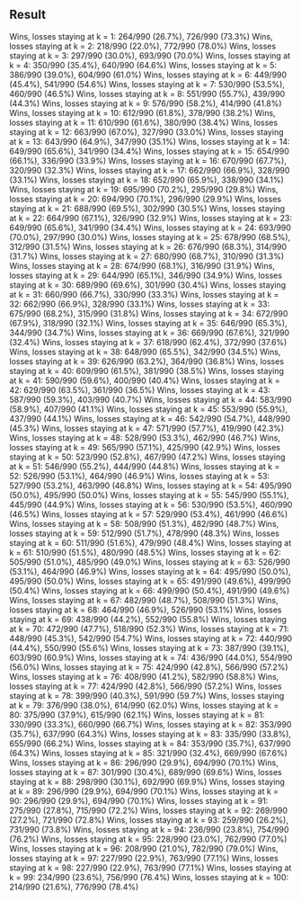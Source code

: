 ## Result

Wins, losses staying at k =   1: 264/990 (26.7%), 726/990 (73.3%)
Wins, losses staying at k =   2: 218/990 (22.0%), 772/990 (78.0%)
Wins, losses staying at k =   3: 297/990 (30.0%), 693/990 (70.0%)
Wins, losses staying at k =   4: 350/990 (35.4%), 640/990 (64.6%)
Wins, losses staying at k =   5: 386/990 (39.0%), 604/990 (61.0%)
Wins, losses staying at k =   6: 449/990 (45.4%), 541/990 (54.6%)
Wins, losses staying at k =   7: 530/990 (53.5%), 460/990 (46.5%)
Wins, losses staying at k =   8: 551/990 (55.7%), 439/990 (44.3%)
Wins, losses staying at k =   9: 576/990 (58.2%), 414/990 (41.8%)
Wins, losses staying at k =  10: 612/990 (61.8%), 378/990 (38.2%)
Wins, losses staying at k =  11: 610/990 (61.6%), 380/990 (38.4%)
Wins, losses staying at k =  12: 663/990 (67.0%), 327/990 (33.0%)
Wins, losses staying at k =  13: 643/990 (64.9%), 347/990 (35.1%)
Wins, losses staying at k =  14: 649/990 (65.6%), 341/990 (34.4%)
Wins, losses staying at k =  15: 654/990 (66.1%), 336/990 (33.9%)
Wins, losses staying at k =  16: 670/990 (67.7%), 320/990 (32.3%)
Wins, losses staying at k =  17: 662/990 (66.9%), 328/990 (33.1%)
Wins, losses staying at k =  18: 652/990 (65.9%), 338/990 (34.1%)
Wins, losses staying at k =  19: 695/990 (70.2%), 295/990 (29.8%)
Wins, losses staying at k =  20: 694/990 (70.1%), 296/990 (29.9%)
Wins, losses staying at k =  21: 688/990 (69.5%), 302/990 (30.5%)
Wins, losses staying at k =  22: 664/990 (67.1%), 326/990 (32.9%)
Wins, losses staying at k =  23: 649/990 (65.6%), 341/990 (34.4%)
Wins, losses staying at k =  24: 693/990 (70.0%), 297/990 (30.0%)
Wins, losses staying at k =  25: 678/990 (68.5%), 312/990 (31.5%)
Wins, losses staying at k =  26: 676/990 (68.3%), 314/990 (31.7%)
Wins, losses staying at k =  27: 680/990 (68.7%), 310/990 (31.3%)
Wins, losses staying at k =  28: 674/990 (68.1%), 316/990 (31.9%)
Wins, losses staying at k =  29: 644/990 (65.1%), 346/990 (34.9%)
Wins, losses staying at k =  30: 689/990 (69.6%), 301/990 (30.4%)
Wins, losses staying at k =  31: 660/990 (66.7%), 330/990 (33.3%)
Wins, losses staying at k =  32: 662/990 (66.9%), 328/990 (33.1%)
Wins, losses staying at k =  33: 675/990 (68.2%), 315/990 (31.8%)
Wins, losses staying at k =  34: 672/990 (67.9%), 318/990 (32.1%)
Wins, losses staying at k =  35: 646/990 (65.3%), 344/990 (34.7%)
Wins, losses staying at k =  36: 669/990 (67.6%), 321/990 (32.4%)
Wins, losses staying at k =  37: 618/990 (62.4%), 372/990 (37.6%)
Wins, losses staying at k =  38: 648/990 (65.5%), 342/990 (34.5%)
Wins, losses staying at k =  39: 626/990 (63.2%), 364/990 (36.8%)
Wins, losses staying at k =  40: 609/990 (61.5%), 381/990 (38.5%)
Wins, losses staying at k =  41: 590/990 (59.6%), 400/990 (40.4%)
Wins, losses staying at k =  42: 629/990 (63.5%), 361/990 (36.5%)
Wins, losses staying at k =  43: 587/990 (59.3%), 403/990 (40.7%)
Wins, losses staying at k =  44: 583/990 (58.9%), 407/990 (41.1%)
Wins, losses staying at k =  45: 553/990 (55.9%), 437/990 (44.1%)
Wins, losses staying at k =  46: 542/990 (54.7%), 448/990 (45.3%)
Wins, losses staying at k =  47: 571/990 (57.7%), 419/990 (42.3%)
Wins, losses staying at k =  48: 528/990 (53.3%), 462/990 (46.7%)
Wins, losses staying at k =  49: 565/990 (57.1%), 425/990 (42.9%)
Wins, losses staying at k =  50: 523/990 (52.8%), 467/990 (47.2%)
Wins, losses staying at k =  51: 546/990 (55.2%), 444/990 (44.8%)
Wins, losses staying at k =  52: 526/990 (53.1%), 464/990 (46.9%)
Wins, losses staying at k =  53: 527/990 (53.2%), 463/990 (46.8%)
Wins, losses staying at k =  54: 495/990 (50.0%), 495/990 (50.0%)
Wins, losses staying at k =  55: 545/990 (55.1%), 445/990 (44.9%)
Wins, losses staying at k =  56: 530/990 (53.5%), 460/990 (46.5%)
Wins, losses staying at k =  57: 529/990 (53.4%), 461/990 (46.6%)
Wins, losses staying at k =  58: 508/990 (51.3%), 482/990 (48.7%)
Wins, losses staying at k =  59: 512/990 (51.7%), 478/990 (48.3%)
Wins, losses staying at k =  60: 511/990 (51.6%), 479/990 (48.4%)
Wins, losses staying at k =  61: 510/990 (51.5%), 480/990 (48.5%)
Wins, losses staying at k =  62: 505/990 (51.0%), 485/990 (49.0%)
Wins, losses staying at k =  63: 526/990 (53.1%), 464/990 (46.9%)
Wins, losses staying at k =  64: 495/990 (50.0%), 495/990 (50.0%)
Wins, losses staying at k =  65: 491/990 (49.6%), 499/990 (50.4%)
Wins, losses staying at k =  66: 499/990 (50.4%), 491/990 (49.6%)
Wins, losses staying at k =  67: 482/990 (48.7%), 508/990 (51.3%)
Wins, losses staying at k =  68: 464/990 (46.9%), 526/990 (53.1%)
Wins, losses staying at k =  69: 438/990 (44.2%), 552/990 (55.8%)
Wins, losses staying at k =  70: 472/990 (47.7%), 518/990 (52.3%)
Wins, losses staying at k =  71: 448/990 (45.3%), 542/990 (54.7%)
Wins, losses staying at k =  72: 440/990 (44.4%), 550/990 (55.6%)
Wins, losses staying at k =  73: 387/990 (39.1%), 603/990 (60.9%)
Wins, losses staying at k =  74: 436/990 (44.0%), 554/990 (56.0%)
Wins, losses staying at k =  75: 424/990 (42.8%), 566/990 (57.2%)
Wins, losses staying at k =  76: 408/990 (41.2%), 582/990 (58.8%)
Wins, losses staying at k =  77: 424/990 (42.8%), 566/990 (57.2%)
Wins, losses staying at k =  78: 399/990 (40.3%), 591/990 (59.7%)
Wins, losses staying at k =  79: 376/990 (38.0%), 614/990 (62.0%)
Wins, losses staying at k =  80: 375/990 (37.9%), 615/990 (62.1%)
Wins, losses staying at k =  81: 330/990 (33.3%), 660/990 (66.7%)
Wins, losses staying at k =  82: 353/990 (35.7%), 637/990 (64.3%)
Wins, losses staying at k =  83: 335/990 (33.8%), 655/990 (66.2%)
Wins, losses staying at k =  84: 353/990 (35.7%), 637/990 (64.3%)
Wins, losses staying at k =  85: 321/990 (32.4%), 669/990 (67.6%)
Wins, losses staying at k =  86: 296/990 (29.9%), 694/990 (70.1%)
Wins, losses staying at k =  87: 301/990 (30.4%), 689/990 (69.6%)
Wins, losses staying at k =  88: 298/990 (30.1%), 692/990 (69.9%)
Wins, losses staying at k =  89: 296/990 (29.9%), 694/990 (70.1%)
Wins, losses staying at k =  90: 296/990 (29.9%), 694/990 (70.1%)
Wins, losses staying at k =  91: 275/990 (27.8%), 715/990 (72.2%)
Wins, losses staying at k =  92: 269/990 (27.2%), 721/990 (72.8%)
Wins, losses staying at k =  93: 259/990 (26.2%), 731/990 (73.8%)
Wins, losses staying at k =  94: 236/990 (23.8%), 754/990 (76.2%)
Wins, losses staying at k =  95: 228/990 (23.0%), 762/990 (77.0%)
Wins, losses staying at k =  96: 208/990 (21.0%), 782/990 (79.0%)
Wins, losses staying at k =  97: 227/990 (22.9%), 763/990 (77.1%)
Wins, losses staying at k =  98: 227/990 (22.9%), 763/990 (77.1%)
Wins, losses staying at k =  99: 234/990 (23.6%), 756/990 (76.4%)
Wins, losses staying at k = 100: 214/990 (21.6%), 776/990 (78.4%)
